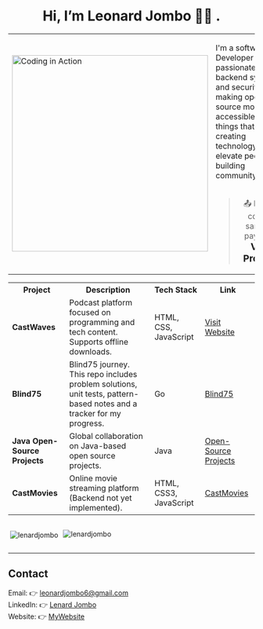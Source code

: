 <h1 align="center">Hi, I’m Leonard Jombo 👋🏾 .</h1>


<table align="center">
  <tr>
    <td>
      <img src="https://media.giphy.com/media/qgQUggAC3Pfv687qPC/giphy.gif" width="400" alt="Coding in Action" />
    </td>
    <td>
      <p> 
       I'm a software Developer who is passionate about backend systems and security, making open-source more accessible,building things that matter,<br>
       creating technology to elevate people and building community.<br><br> <blockquote align="center">
  📤 Pushes confirm sanitized payloads. <br>
  <a href="https://jombo-six.vercel.app" style="text-decoration: none; font-size: 1.2em; font-weight: bold;">View Projects</a></blockquote>
      </p>
    </td>
  </tr>
</table>






<table> <tr> <th> Project</th> <th> Description</th> <th> Tech Stack</th> <th> Link</th> </tr> <tr> <td><strong>CastWaves</strong></td> <td>Podcast platform focused on programming and tech content. Supports offline downloads.</td> <td>HTML, CSS, JavaScript</td> <td><a href="https://cast-waves.vercel.app/">Visit Website</a></td> </tr> <tr> <td><strong>Blind75</strong></td> <td>Blind75 journey. This repo includes problem solutions, unit tests, pattern-based notes and a tracker for my progress. </td> <td>Go</td> <td><a href="https://github.com/lenardjombo/blind75">Blind75</a></td> </tr> <tr> <td><strong>Java Open-Source Projects</strong></td> <td>Global collaboration on Java-based open source projects.</td> <td>Java</td> <td><a href="https://github.com/lenardjombo/Java-open-source-projects">Open-Source Projects</a></td> </tr> <tr> <td><strong>CastMovies</strong></td> <td>Online movie streaming platform (Backend not yet implemented).</td> <td>HTML, CSS3, JavaScript</td> <td><a href="https://github.com/lenardjombo/CastMovies">CastMovies</a></td> </tr> </table>





<div style="display: flex; gap: 10px;">
  <p>&nbsp;<img align="center" src="https://github-readme-stats.vercel.app/api?username=lenardjombo&show_icons=true&locale=en" alt="lenardjombo" /></p>
  <p><img align="center" src="https://github-readme-streak-stats.herokuapp.com/?user=lenardjombo&" alt="lenardjombo" /></p>
</div>

---
##  **Contact**
Email: 👉 [leonardjombo6@gmail.com](mailto:leonardjombo6@gmail.com)  
LinkedIn: 👉 [Lenard Jombo](https://www.linkedin.com/in/leonard-jombo-7063a3254/)  
Website: 👉 [MyWebsite](https://jombo-six.vercel.app/)  



  
